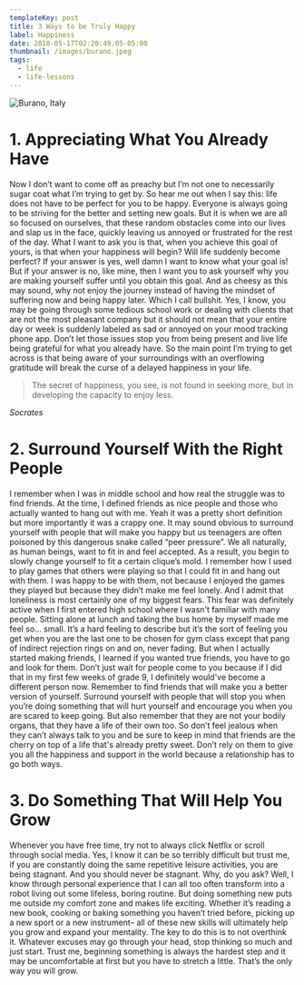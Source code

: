```yaml
---
templateKey: post
title: 3 Ways to be Truly Happy
label: Happiness
date: 2018-05-17T02:20:49.05-05:00
thumbnail: /images/burano.jpeg
tags:
  - life
  - life-lessons
---
```


![Burano, Italy](/images/burano.jpeg 'Burano, Italy')

# **1. Appreciating What You Already Have**

Now I don’t want to come off as preachy but I’m not one to necessarily sugar coat what I’m trying to get by. So hear me out when I say this: life does not have to be perfect for you to be happy. Everyone is always going to be striving for the better and setting new goals. But it is when we are all so focused on ourselves, that these random obstacles come into our lives and slap us in the face, quickly leaving us annoyed or frustrated for the rest of the day. What I want to ask you is that, when you achieve this goal of yours, is that when your happiness will begin? Will life suddenly become perfect? If your answer is yes, well damn I want to know what your goal is! But if your answer is no, like mine, then I want you to ask yourself why you are making yourself suffer until you obtain this goal. And as cheesy as this may sound, why not enjoy the journey instead of having the mindset of suffering now and being happy later. Which I call bullshit. Yes, I know, you may be going through some tedious school work or dealing with clients that are not the most pleasant company but it should not mean that your entire day or week is suddenly labeled as sad or annoyed on your mood tracking phone app. Don’t let those issues stop you from being present and live life being grateful for what you already have. So the main point I’m trying to get across is that being aware of your surroundings with an overflowing gratitude will break the curse of a delayed happiness in your life.

> The secret of happiness, you see, is not found in seeking more, but in developing the capacity to enjoy less.

<cite>Socrates</cite>

# **2. Surround Yourself With the Right People**

I remember when I was in middle school and how real the struggle was to find friends. At the time, I defined friends as nice people and those who actually wanted to hang out with me. Yeah it was a pretty short definition but more importantly it was a crappy one. It may sound obvious to surround yourself with people that will make you happy but us teenagers are often poisoned by this dangerous snake called “peer pressure”. We all naturally, as human beings, want to fit in and feel accepted. As a result, you begin to slowly change yourself to fit a certain clique’s mold. I remember how I used to play games that others were playing so that I could fit in and hang out with them. I was happy to be with them, not because I enjoyed the games they played but because they didn’t make me feel lonely. And I admit that loneliness is most certainly one of my biggest fears. This fear was definitely active when I first entered high school where I wasn't familiar with many people. Sitting alone at lunch and taking the bus home by myself made me feel so... small. It’s a hard feeling to describe but it’s the sort of feeling you get when you are the last one to be chosen for gym class except that pang of indirect rejection rings on and on, never fading. But when I actually started making friends, I learned if you wanted true friends, you have to go and look for them. Don’t just wait for people come to you because if I did that in my first few weeks of grade 9, I definitely would've become a different person now. Remember to find friends that will make you a better version of yourself. Surround yourself with people that will stop you when you’re doing something that will hurt yourself and encourage you when you are scared to keep going. But also remember that they are not your bodily organs, that they have a life of their own too. So don’t feel jealous when they can’t always talk to you and be sure to keep in mind that friends are the cherry on top of a life that's already pretty sweet. Don’t rely on them to give you all the happiness and support in the world because a relationship has to go both ways.

# 3. Do Something That Will Help You Grow

Whenever you have free time, try not to always click Netflix or scroll through social media. Yes, I know it can be so terribly difficult but trust me, if you are constantly doing the same repetitive leisure activities, you are being stagnant. And you should never be stagnant. Why, do you ask? Well, I know through personal experience that I can all too often transform into a robot living out some lifeless, boring routine. But doing something new puts me outside my comfort zone and makes life exciting. Whether it’s reading a new book, cooking or baking something you haven’t tried before, picking up a new sport or a new instrument– all of these new skills will ultimately help you grow and expand your mentality. The key to do this is to not overthink it. Whatever excuses may go through your head, stop thinking so much and just start. Trust me, beginning something is always the hardest step and it may be uncomfortable at first but you have to stretch a little. That’s the only way you will grow.

